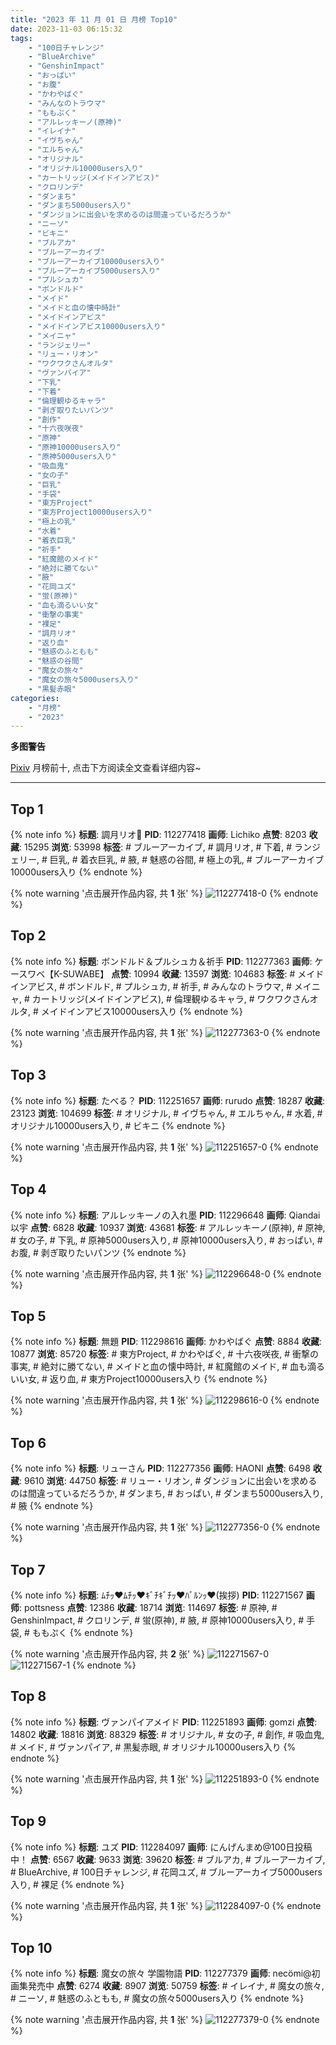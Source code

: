 ```yaml
---
title: "2023 年 11 月 01 日 月榜 Top10"
date: 2023-11-03 06:15:32
tags:
    - "100日チャレンジ"
    - "BlueArchive"
    - "GenshinImpact"
    - "おっぱい"
    - "お腹"
    - "かわやばぐ"
    - "みんなのトラウマ"
    - "ももぷく"
    - "アルレッキーノ(原神)"
    - "イレイナ"
    - "イヴちゃん"
    - "エルちゃん"
    - "オリジナル"
    - "オリジナル10000users入り"
    - "カートリッジ(メイドインアビス)"
    - "クロリンデ"
    - "ダンまち"
    - "ダンまち5000users入り"
    - "ダンジョンに出会いを求めるのは間違っているだろうか"
    - "ニーソ"
    - "ビキニ"
    - "ブルアカ"
    - "ブルーアーカイブ"
    - "ブルーアーカイブ10000users入り"
    - "ブルーアーカイブ5000users入り"
    - "プルシュカ"
    - "ボンドルド"
    - "メイド"
    - "メイドと血の懐中時計"
    - "メイドインアビス"
    - "メイドインアビス10000users入り"
    - "メイニャ"
    - "ランジェリー"
    - "リュー・リオン"
    - "ワクワクさんオルタ"
    - "ヴァンパイア"
    - "下乳"
    - "下着"
    - "倫理観ゆるキャラ"
    - "剥ぎ取りたいパンツ"
    - "創作"
    - "十六夜咲夜"
    - "原神"
    - "原神10000users入り"
    - "原神5000users入り"
    - "吸血鬼"
    - "女の子"
    - "巨乳"
    - "手袋"
    - "東方Project"
    - "東方Project10000users入り"
    - "極上の乳"
    - "水着"
    - "着衣巨乳"
    - "祈手"
    - "紅魔館のメイド"
    - "絶対に勝てない"
    - "腋"
    - "花岡ユズ"
    - "蛍(原神)"
    - "血も滴るいい女"
    - "衝撃の事実"
    - "裸足"
    - "調月リオ"
    - "返り血"
    - "魅惑のふともも"
    - "魅惑の谷間"
    - "魔女の旅々"
    - "魔女の旅々5000users入り"
    - "黒髪赤眼"
categories:
    - "月榜"
    - "2023"
---
```


<i class="fa fa-triangle-exclamation"></i>**多图警告**<i class="fa fa-triangle-exclamation"></i>

[Pixiv](https://www.pixiv.net/) 月榜前十, 点击下方阅读全文查看详细内容~

<!-- more -->

---

## Top 1

{% note info %}
**标题**: 調月リオ🖤
**PID**: 112277418 **画师**: Lichiko
**点赞**: 8203 **收藏**: 15295 **浏览**: 53998
**标签**: # ブルーアーカイブ, # 調月リオ, # 下着, # ランジェリー, # 巨乳, # 着衣巨乳, # 腋, # 魅惑の谷間, # 極上の乳, # ブルーアーカイブ10000users入り
{% endnote %}

{% note warning '点击展开作品内容, 共 **1** 张' %}
![112277418-0](https://i.pixiv.re/img-original/img/2023/10/05/00/00/31/112277418_p0.jpg)
{% endnote %}

## Top 2

{% note info %}
**标题**: ボンドルド＆プルシュカ＆祈手
**PID**: 112277363 **画师**: ケースワベ【K-SUWABE】
**点赞**: 10994 **收藏**: 13597 **浏览**: 104683
**标签**: # メイドインアビス, # ボンドルド, # プルシュカ, # 祈手, # みんなのトラウマ, # メイニャ, # カートリッジ(メイドインアビス), # 倫理観ゆるキャラ, # ワクワクさんオルタ, # メイドインアビス10000users入り
{% endnote %}

{% note warning '点击展开作品内容, 共 **1** 张' %}
![112277363-0](https://i.pixiv.re/img-original/img/2023/10/05/00/00/19/112277363_p0.jpg)
{% endnote %}

## Top 3

{% note info %}
**标题**: たべる？
**PID**: 112251657 **画师**: rurudo
**点赞**: 18287 **收藏**: 23123 **浏览**: 104699
**标签**: # オリジナル, # イヴちゃん, # エルちゃん, # 水着, # オリジナル10000users入り, # ビキニ
{% endnote %}

{% note warning '点击展开作品内容, 共 **1** 张' %}
![112251657-0](https://i.pixiv.re/img-original/img/2023/10/04/00/00/12/112251657_p0.png)
{% endnote %}

## Top 4

{% note info %}
**标题**: アルレッキーノの入れ墨
**PID**: 112296648 **画师**: Qiandai以宇
**点赞**: 6828 **收藏**: 10937 **浏览**: 43681
**标签**: # アルレッキーノ(原神), # 原神, # 女の子, # 下乳, # 原神5000users入り, # 原神10000users入り, # おっぱい, # お腹, # 剥ぎ取りたいパンツ
{% endnote %}

{% note warning '点击展开作品内容, 共 **1** 张' %}
![112296648-0](https://i.pixiv.re/img-original/img/2023/10/05/20/25/44/112296648_p0.png)
{% endnote %}

## Top 5

{% note info %}
**标题**: 無題
**PID**: 112298616 **画师**: かわやばぐ
**点赞**: 8884 **收藏**: 10877 **浏览**: 85720
**标签**: # 東方Project, # かわやばぐ, # 十六夜咲夜, # 衝撃の事実, # 絶対に勝てない, # メイドと血の懐中時計, # 紅魔館のメイド, # 血も滴るいい女, # 返り血, # 東方Project10000users入り
{% endnote %}

{% note warning '点击展开作品内容, 共 **1** 张' %}
![112298616-0](https://i.pixiv.re/img-original/img/2023/10/05/21/30/11/112298616_p0.jpg)
{% endnote %}

## Top 6

{% note info %}
**标题**: リューさん
**PID**: 112277356 **画师**: HAONI
**点赞**: 6498 **收藏**: 9610 **浏览**: 44750
**标签**: # リュー・リオン, # ダンジョンに出会いを求めるのは間違っているだろうか, # ダンまち, # おっぱい, # ダンまち5000users入り, # 腋
{% endnote %}

{% note warning '点击展开作品内容, 共 **1** 张' %}
![112277356-0](https://i.pixiv.re/img-original/img/2023/10/05/00/00/18/112277356_p0.jpg)
{% endnote %}

## Top 7

{% note info %}
**标题**: ﾑﾁｯ♥ﾑﾁｯ♥ｷﾞﾁｷﾞﾁｯ♥ﾊﾞﾙﾝｯ♥(挨拶)
**PID**: 112271567 **画师**: pottsness
**点赞**: 12386 **收藏**: 18714 **浏览**: 114697
**标签**: # 原神, # GenshinImpact, # クロリンデ, # 蛍(原神), # 腋, # 原神10000users入り, # 手袋, # ももぷく
{% endnote %}

{% note warning '点击展开作品内容, 共 **2** 张' %}
![112271567-0](https://i.pixiv.re/img-original/img/2023/10/04/21/00/05/112271567_p0.jpg)
![112271567-1](https://i.pixiv.re/img-original/img/2023/10/04/21/00/05/112271567_p1.jpg)
{% endnote %}

## Top 8

{% note info %}
**标题**: ヴァンパイアメイド
**PID**: 112251893 **画师**: gomzi
**点赞**: 14802 **收藏**: 18816 **浏览**: 88329
**标签**: # オリジナル, # 女の子, # 創作, # 吸血鬼, # メイド, # ヴァンパイア, # 黒髪赤眼, # オリジナル10000users入り
{% endnote %}

{% note warning '点击展开作品内容, 共 **1** 张' %}
![112251893-0](https://i.pixiv.re/img-original/img/2023/10/04/00/01/39/112251893_p0.jpg)
{% endnote %}

## Top 9

{% note info %}
**标题**: ユズ
**PID**: 112284097 **画师**: にんげんまめ@100日投稿中！
**点赞**: 6567 **收藏**: 9633 **浏览**: 39620
**标签**: # ブルアカ, # ブルーアーカイブ, # BlueArchive, # 100日チャレンジ, # 花岡ユズ, # ブルーアーカイブ5000users入り, # 裸足
{% endnote %}

{% note warning '点击展开作品内容, 共 **1** 张' %}
![112284097-0](https://i.pixiv.re/img-original/img/2023/10/05/07/13/28/112284097_p0.png)
{% endnote %}

## Top 10

{% note info %}
**标题**: 魔女の旅々 学園物語
**PID**: 112277379 **画师**: necömi@初画集発売中
**点赞**: 6274 **收藏**: 8907 **浏览**: 50759
**标签**: # イレイナ, # 魔女の旅々, # ニーソ, # 魅惑のふともも, # 魔女の旅々5000users入り
{% endnote %}

{% note warning '点击展开作品内容, 共 **1** 张' %}
![112277379-0](https://i.pixiv.re/img-original/img/2023/10/05/00/00/25/112277379_p0.png)
{% endnote %}
